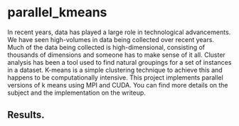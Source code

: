 # parallel_kmeans
In recent years, data has played a large role in technological advancements. We have seen high-volumes in data being collected over recent years. Much of the data being collected is high-dimensional, consisting of thousands of dimensions and someone has to make sense of it all. Cluster analysis has been a tool used to find natural groupings for a set of instances in a dataset. K-means is a simple clustering technique to achieve this and happens to be computationally intensive. This project implements parallel versions of k means using MPI and CUDA. You can find more details on the subject and the implementation on the writeup.

## Results.

